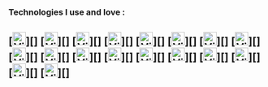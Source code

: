 ### Technologies I use and love :

[<img align="HTML5" alt="Visual Studio Code" width="26px" src="https://res.cloudinary.com/batn05000/image/upload/v1596632544/1_igdpyg.png" />][]
[<img align="CSS3" alt="Visual Studio Code" width="26px" src="https://res.cloudinary.com/batn05000/image/upload/v1596632550/2_xnw3of.png" />][]
[<img align="BOOTSTRAP4" alt="Visual Studio Code" width="26px" src="https://res.cloudinary.com/batn05000/image/upload/v1596632549/3_fpbslm.png" />][]
[<img align="TAILWINDCSS" alt="Visual Studio Code" width="26px" src="https://res.cloudinary.com/batn05000/image/upload/v1596632548/4_anocis.png" />][]
[<img align="SASS" alt="Visual Studio Code" width="26px" src="https://res.cloudinary.com/batn05000/image/upload/v1596632551/5_whl75o.png" />][]
[<img align="JAVASCRIPT" alt="Visual Studio Code" width="26px" src="https://res.cloudinary.com/batn05000/image/upload/v1596632555/6_eu3ypw.png" />][]
[<img align="REACT" alt="Visual Studio Code" width="26px" src="https://res.cloudinary.com/batn05000/image/upload/v1596632550/7_hwzqqi.png" />][]
[<img align="REDUX" alt="Visual Studio Code" width="26px" src="https://res.cloudinary.com/batn05000/image/upload/v1596632560/8_up0o6l.png" />][]
[<img align="NODEJS" alt="Visual Studio Code" width="26px" src="https://res.cloudinary.com/batn05000/image/upload/v1596632554/9_hazfik.png" />][]
[<img align="MONGODB" alt="Visual Studio Code" width="26px" src="https://res.cloudinary.com/batn05000/image/upload/v1596632551/10_gcntvz.png" />][]
[<img align="PYTHON" alt="Visual Studio Code" width="26px" src="https://res.cloudinary.com/batn05000/image/upload/v1596632555/11_zvek31.png" />][]
[<img align="MYSQL" alt="Visual Studio Code" width="26px" src="https://res.cloudinary.com/batn05000/image/upload/v1596632543/12_ah23wr.png" />][]
[<img align="GO" alt="Visual Studio Code" width="26px" src="https://res.cloudinary.com/batn05000/image/upload/v1596632543/15_gggank.png" />][]
[<img align="POSTGRESQL" alt="Visual Studio Code" width="26px" src="https://res.cloudinary.com/batn05000/image/upload/v1596632544/16_ijfgub.png" />][]
[<img align="REACTNATIVE" alt="Visual Studio Code" width="26px" src="https://res.cloudinary.com/batn05000/image/upload/v1596632543/14_v6reie.png" />][]
[<img align="ELECTRONJS" alt="Visual Studio Code" width="26px" src="https://res.cloudinary.com/batn05000/image/upload/v1596633154/18_vqdjug.png" />][]
[<img align="TYPESCRIPT" alt="Visual Studio Code" width="26px" src="https://res.cloudinary.com/batn05000/image/upload/v1596632543/13_ujrcg8.png" />][]
[<img align="JAVA" alt="Visual Studio Code" width="26px" src="https://res.cloudinary.com/batn05000/image/upload/v1596632563/17_k6f8t6.png" />][]
<br />
<br />
---
